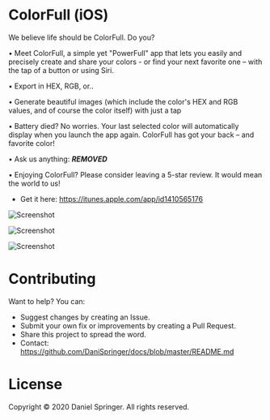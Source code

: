 # ColorFull (iOS)
We believe life should be ColorFull. Do you?

• Meet ColorFull, a simple yet "PowerFull" app that lets you easily and precisely create and share your colors - or find your next favorite one – with the tap of a button or using Siri.

• Export in HEX, RGB, or..

• Generate beautiful images (which include the color's HEX and RGB values, and of course the color itself) with just a tap

• Battery died? No worries. Your last selected color will automatically display when you launch the app again. ColorFull has got your back – and favorite color!


• Ask us anything: ***REMOVED***

• Enjoying ColorFull? Please consider leaving a 5-star review. It would mean the world to us!
- Get it here: https://itunes.apple.com/app/id1410565176

![Screenshot](https://raw.githubusercontent.com/DaniSpringer/colorfull/master/s/s1.png)

![Screenshot](https://raw.githubusercontent.com/DaniSpringer/colorfull/master/s/s2.png)

![Screenshot](https://raw.githubusercontent.com/DaniSpringer/colorfull/master/s/s3.png)



# Contributing
Want to help? You can:
- Suggest changes by creating an Issue.
- Submit your own fix or improvements by creating a Pull Request.
- Share this project to spread the word.
- Contact: https://github.com/DaniSpringer/docs/blob/master/README.md

# License
Copyright © 2020 Daniel Springer. All rights reserved.
